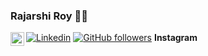 ### Rajarshi Roy 🍺🍻

[![Linkedin](https://img.shields.io/badge/-LinkedIn-222222?style=flat-square&logo=Linkedin&logoColor=white&link=https://www.linkedin.com/in/engincan-veske-b4a75b145/)](https://www.linkedin.com/in/rajarshi-roy-0ab429133/)
[![GitHub followers](https://img.shields.io/github/followers/Royincog.svg?style=social&label=Follow&maxAge=2592000)](https://github.com/Royincog?tab=followers)
<b>Instagram</b>
<a href="https:https://www.instagram.com/the_berserkk/">
  <img align="left" width="22px" src="https://cdn.jsdelivr.net/npm/simple-icons@v3/icons/instagram.svg" />
  </a>


